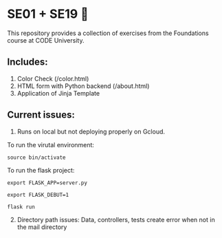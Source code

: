 # SE01 + SE19 🚧
This repository provides a collection of exercises from the Foundations course at CODE University.

## Includes:
1. Color Check (/color.html)
2. HTML form with Python backend (/about.html)
3. Application of Jinja Template

## Current issues:
1. Runs on local but not deploying properly on Gcloud.

To run the virutal environment:

`source bin/activate`

To run the flask project:

`export FLASK_APP=server.py`

`export FLASK_DEBUT=1`

`flask run`

2. Directory path issues: Data, controllers, tests create error when not in the mail directory

